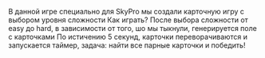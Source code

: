 В данной игре специально для SkyPro мы создали карточную игру с выбором уровня сложности 
Как играть? После выбора сложности от easy до hard, в зависимости от того, шо мы тыкнули, генерируется поле с карточками
По истичению 5 секунд, карточки переворачиваются и запускается таймер, задача: найти все парные карточки и победить!

